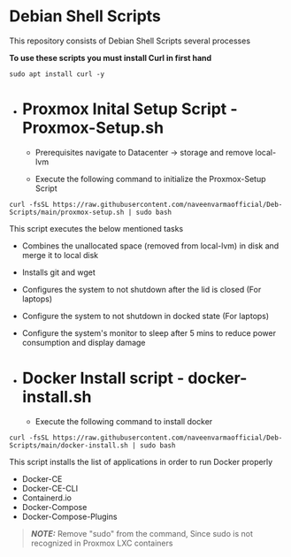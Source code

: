 # Debian Shell Scripts

This repository consists of Debian Shell Scripts several processes

**To use these scripts you must install Curl in first hand**
```
sudo apt install curl -y
```

- # Proxmox Inital Setup Script - Proxmox-Setup.sh

	- Prerequisites
		navigate to Datacenter -> storage and remove local-lvm
			
	-  Execute the following command to initialize the Proxmox-Setup Script
```
curl -fsSL https://raw.githubusercontent.com/naveenvarmaofficial/Deb-Scripts/main/proxmox-setup.sh | sudo bash
```

This script executes the below mentioned tasks
- Combines the unallocated space (removed from local-lvm) in disk and merge it to local disk 
- Installs git and wget
- Configures the system to not shutdown after the lid is closed (For laptops)
- Configure the system to not shutdown in docked state (For laptops)
- Configure the system's monitor to sleep after 5 mins to reduce power consumption and display damage

- # Docker Install script - docker-install.sh

	- Execute the following command to install docker
```
curl -fsSL https://raw.githubusercontent.com/naveenvarmaofficial/Deb-Scripts/main/docker-install.sh | sudo bash
```

This script installs the list of applications in order to run Docker properly
- Docker-CE
- Docker-CE-CLI
- Containerd.io
- Docker-Compose
- Docker-Compose-Plugins

> **_NOTE:_** Remove "sudo" from the command, Since sudo is not recognized in Proxmox LXC containers
